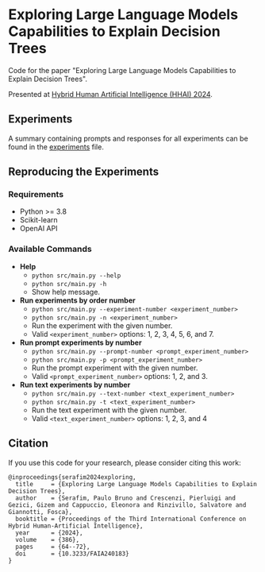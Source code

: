 # Exploring Large Language Models Capabilities to Explain Decision Trees
Code for the paper "Exploring Large Language Models Capabilities to Explain Decision Trees".

Presented at [Hybrid Human Artificial Intelligence (HHAI) 2024](https://hhai-conference.org/2024/).

## Experiments
A summary containing prompts and responses for all experiments can be found in the [experiments](Experiments.md) file.

## Reproducing the Experiments
### Requirements
- Python >= 3.8
- Scikit-learn
- OpenAI API

### Available Commands
- **Help**
    - `python src/main.py --help`
    - `python src/main.py -h`
    - Show help message.
- **Run experiments by order number**
    - `python src/main.py --experiment-number <experiment_number>`
    - `python src/main.py -n <experiment_number>`
    - Run the experiment with the given number.
    - Valid `<experiment_number>` options: 1, 2, 3, 4, 5, 6, and 7.
- **Run prompt experiments by number**
    - `python src/main.py --prompt-number <prompt_experiment_number>`
    - `python src/main.py -p <prompt_experiment_number>`
    - Run the prompt experiment with the given number.
    - Valid `<prompt_experiment_number>` options: 1, 2, and 3.
- **Run text experiments by number**
    - `python src/main.py --text-number <text_experiment_number>`
    - `python src/main.py -t <text_experiment_number>`
    - Run the text experiment with the given number.
    - Valid `<text_experiment_number>` options: 1, 2, 3, and 4

## Citation
If you use this code for your research, please consider citing this work:
```
@inproceedings{serafim2024exploring,
  title     = {Exploring Large Language Models Capabilities to Explain Decision Trees},
  author    = {Serafim, Paulo Bruno and Crescenzi, Pierluigi and Gezici, Gizem and Cappuccio, Eleonora and Rinzivillo, Salvatore and Giannotti, Fosca},
  booktitle = {Proceedings of the Third International Conference on Hybrid Human-Artificial Intelligence},
  year      = {2024},
  volume    = {386},
  pages     = {64--72},
  doi       = {10.3233/FAIA240183}
}
```
